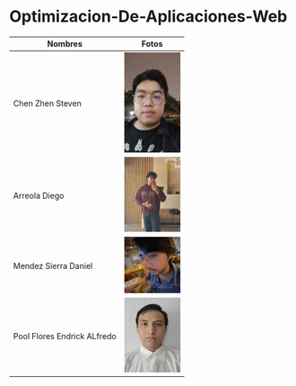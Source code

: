 # Optimizacion-De-Aplicaciones-Web

|  Nombres  |  Fotos  |
|-----------|---------|
| Chen Zhen Steven | <img src="./img/steven.jpg" width="100" heigth="100"> |
| Arreola Diego | <img src="./img/diego.jpeg" width="100" heigth="100"> |
| Mendez Sierra Daniel | <img src="./img/daniel.jpg" width="100" heigth="100"> |
| Pool Flores Endrick ALfredo | <img src="./img/endrick.jpg" width="100" heigth="100"> |
